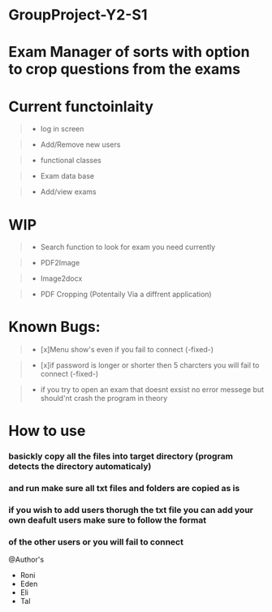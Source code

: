 # GroupProject-Y2-S1
# Exam Manager of sorts with option to crop questions from the exams
# Current functoinlaity

> - log in screen

> - Add/Remove new users

> - functional classes

>- Exam data base 

>- Add/view exams
# WIP

> - Search function to look for exam you need currently

> - PDF2Image

> - Image2docx

> - PDF Cropping (Potentaily Via a diffrent application)



# Known Bugs:

> - [x]Menu show's even if you fail to connect (-fixed-)

> - [x]if password is longer or shorter then 5 charcters you will fail to connect (-fixed-)

> - if you try to open an exam that doesnt exsist no error messege but should'nt crash the program in theory

# How to use
### basickly copy all the files into target directory (program detects the directory automaticaly)
### and run make sure all txt files and folders are copied as is
### if you wish to add users thorugh the txt file you can add your own deafult users make sure to follow the format
### of the other users or you will fail to connect

@Author's

- Roni
- Eden
- Eli
- Tal
